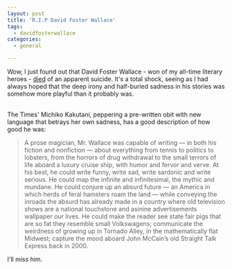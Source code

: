 ```yaml
---
layout: post
title: 'R.I.P David Foster Wallace'
tags:
  - davidfosterwallace
categories:
  - general

---
```


Wow, I just found out that David Foster Wallace - won of my all-time literary heroes - <a href="http://www.nytimes.com/2008/09/15/books/15kaku.html?_r=1&amp;hp&amp;oref=slogin">died</a> of an apparent suicide.  It's a total shock, seeing as I had always hoped that the deep irony and half-buried sadness in his stories was somehow more playful than it probably was.  
<br />

The Times' Michiko Kakutani, peppering a pre-written obit with new language that betrays her own sadness, has a good description of how good he was: 

<blockquote>A prose magician, Mr. Wallace was capable of writing — in both his fiction and nonfiction — about everything from tennis to politics to lobsters, from the horrors of drug withdrawal to the small terrors of life aboard a luxury cruise ship, with humor and fervor and verve. At his best, he could write funny, write sad, write sardonic and write serious. He could map the infinite and infinitesimal, the mythic and mundane. He could conjure up an absurd future — an America in which herds of feral hamsters roam the land — while conveying the inroads the absurd has already made in a country where old television shows are a national touchstone and asinine advertisements wallpaper our lives. He could make the reader see state fair pigs that are so fat they resemble small Volkswagens; communicate the weirdness of growing up in Tornado Alley, in the mathematically flat Midwest; capture the mood aboard John McCain’s old Straight Talk Express back in 2000. </blockquote>

I'll miss him. 
